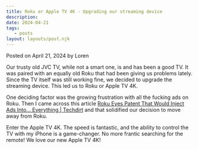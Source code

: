 ```yaml
---
title: Roku or Apple TV 4K - Upgrading our streaming device
description:
date: 2024-04-21
tags:
   - posts
layout: layouts/post.njk
---
```


Posted on April 21, 2024 by Loren

Our trusty old JVC TV, while not a smart one, is and has been a good TV. It was paired with an equally old Roku that had been giving us problems lately. Since the TV itself was still working fine, we decided to upgrade the streaming device. This led us to Roku or Apple TV 4K.

One deciding factor was the growing frustration with all the fucking ads on Roku. Then I came across this article [Roku Eyes Patent That Would Inject Ads Into… Everything | Techdirt](https://www.techdirt.com/2024/04/16/roku-eyes-patent-that-would-inject-ads-into-everything/) and that solidified our decision to move away from Roku.

Enter the Apple TV 4K. The speed is fantastic, and the ability to control the TV with my iPhone is a game-changer. No more frantic searching for the remote! We love our new Apple TV 4K!
